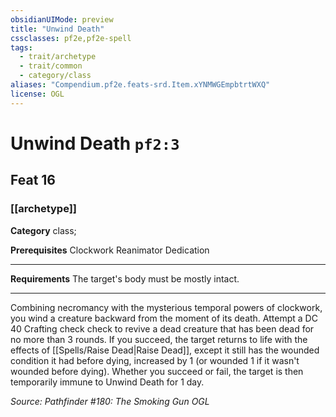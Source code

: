 ```yaml
---
obsidianUIMode: preview
title: "Unwind Death"
cssclasses: pf2e,pf2e-spell
tags:
  - trait/archetype
  - trait/common
  - category/class
aliases: "Compendium.pf2e.feats-srd.Item.xYNMWGEmpbtrtWXQ"
license: OGL
---
```

# Unwind Death `pf2:3`
## Feat 16
### [[archetype]]

**Category** class; 



**Prerequisites** Clockwork Reanimator Dedication
* * *
**Requirements** The target's body must be mostly intact.

* * *

Combining necromancy with the mysterious temporal powers of clockwork, you wind a creature backward from the moment of its death. Attempt a DC 40 Crafting check check to revive a dead creature that has been dead for no more than 3 rounds. If you succeed, the target returns to life with the effects of [[Spells/Raise Dead|Raise Dead]], except it still has the wounded condition it had before dying, increased by 1 (or wounded 1 if it wasn't wounded before dying). Whether you succeed or fail, the target is then temporarily immune to Unwind Death for 1 day.

*Source: Pathfinder #180: The Smoking Gun*
*OGL*